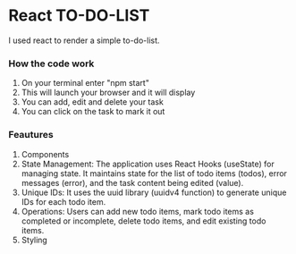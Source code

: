# React TO-DO-LIST
I used react to render a simple to-do-list.

### How the code work
1. On your terminal enter "npm start"
2. This will launch your browser and it will display
3. You can add, edit and delete your task
4. You can click on the task to mark it out

### Feautures 
1. Components
2. State Management: The application uses React Hooks (useState) for managing state. It maintains state for the list of todo items (todos), error messages (error), and the task content being edited (value).
3. Unique IDs: It uses the uuid library (uuidv4 function) to generate unique IDs for each todo item.
4. Operations: Users can add new todo items, mark todo items as completed or incomplete, delete todo items, and edit existing todo items.
5. Styling
